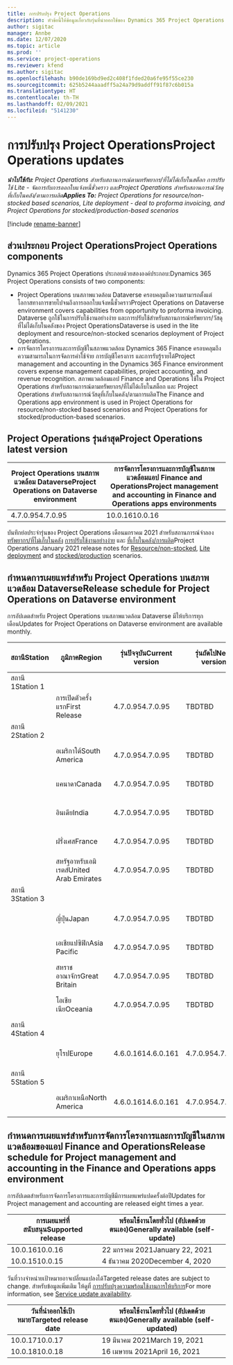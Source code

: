 ```yaml
---
title: การปรับปรุง Project Operations
description: หัวข้อนี้ให้ข้อมูลเกี่ยวกับรุ่นที่นำออกใช้ของ Dynamics 365 Project Operations
author: sigitac
manager: Annbe
ms.date: 12/07/2020
ms.topic: article
ms.prod: ''
ms.service: project-operations
ms.reviewer: kfend
ms.author: sigitac
ms.openlocfilehash: b90de169bd9ed2c408f1fded20a6fe95f55ce230
ms.sourcegitcommit: 625b5244aaadff5a24a79d9addff91f87c6b015a
ms.translationtype: HT
ms.contentlocale: th-TH
ms.lasthandoff: 02/09/2021
ms.locfileid: "5141230"
---
```

# <a name="project-operations-updates"></a><span data-ttu-id="1c84b-103">การปรับปรุง Project Operations</span><span class="sxs-lookup"><span data-stu-id="1c84b-103">Project Operations updates</span></span>

<span data-ttu-id="1c84b-104">_**นำไปใช้กับ:** Project Operations สำหรับสถานการณ์ตามทรัพยากร/ที่ไม่ได้เก็บในสต็อก การปรับใช้ Lite - จัดการกับการออกใบแจ้งหนี้ชั่วคราว และProject Operations สำหรับสถานการณ์วัสดุที่เก็บในคลัง/ตามการผลิต_</span><span class="sxs-lookup"><span data-stu-id="1c84b-104">_**Applies To:** Project Operations for resource/non-stocked based scenarios, Lite deployment - deal to proforma invoicing, and Project Operations for stocked/production-based scenarios_</span></span>

[!include [rename-banner](~/includes/cc-data-platform-banner.md)]

## <a name="project-operations-components"></a><span data-ttu-id="1c84b-105">ส่วนประกอบ Project Operations</span><span class="sxs-lookup"><span data-stu-id="1c84b-105">Project Operations components</span></span>

<span data-ttu-id="1c84b-106">Dynamics 365 Project Operations ประกอบด้วยสององค์ประกอบ:</span><span class="sxs-lookup"><span data-stu-id="1c84b-106">Dynamics 365 Project Operations consists of two components:</span></span>

- <span data-ttu-id="1c84b-107">Project Operations บนสภาพแวดล้อม Dataverse ครอบคลุมถึงความสามารถตั้งแต่โอกาสทางการขายไปจนถึงการออกใบแจ้งหนี้ชั่วคราว</span><span class="sxs-lookup"><span data-stu-id="1c84b-107">Project Operations on Dataverse environment covers capabilities from opportunity to proforma invoicing.</span></span> <span data-ttu-id="1c84b-108">Dataverse ถูกใช้ในการปรับใช้งานอย่างง่าย และการปรับใช้สำหรับสถานการณ์ทรัพยากร/วัสดุที่ไม่ได้เก็บในคลังของ Project Operations</span><span class="sxs-lookup"><span data-stu-id="1c84b-108">Dataverse is used in the lite deployment and resource/non-stocked scenarios deployment of Project Operations.</span></span>
- <span data-ttu-id="1c84b-109">การจัดการโครงการและการบัญชีในสภาพแวดล้อม Dynamics 365 Finance ครอบคลุมถึงความสามารถในการจัดการค่าใช้จ่าย การบัญชีโครงการ และการรับรู้รายได้</span><span class="sxs-lookup"><span data-stu-id="1c84b-109">Project management and accounting in the Dynamics 365 Finance environment covers expense management capabilities, project accounting, and revenue recognition.</span></span> <span data-ttu-id="1c84b-110">สภาพแวดล้อมแอป Finance and Operations ใช้ใน Project Operations สำหรับสถานการณ์ตามทรัพยากร/ที่ไม่ได้เก็บในสต็อก และ Project Operations สำหรับสถานการณ์วัสดุที่เก็บในคลัง/ตามการผลิต</span><span class="sxs-lookup"><span data-stu-id="1c84b-110">The Finance and Operations app environment is used in Project Operations for resource/non-stocked based scenarios and Project Operations for stocked/production-based scenarios.</span></span>

## <a name="project-operations-latest-version"></a><span data-ttu-id="1c84b-111">Project Operations รุ่นล่าสุด</span><span class="sxs-lookup"><span data-stu-id="1c84b-111">Project Operations latest version</span></span>

| <span data-ttu-id="1c84b-112">Project Operations บนสภาพแวดล้อม Dataverse</span><span class="sxs-lookup"><span data-stu-id="1c84b-112">Project Operations on Dataverse environment</span></span> | <span data-ttu-id="1c84b-113">การจัดการโครงการและการบัญชีในสภาพแวดล้อมแอป Finance and Operations</span><span class="sxs-lookup"><span data-stu-id="1c84b-113">Project management and accounting in Finance and Operations apps environments</span></span> |
| --- | --- |
| <span data-ttu-id="1c84b-114">4.7.0.95</span><span class="sxs-lookup"><span data-stu-id="1c84b-114">4.7.0.95</span></span> | <span data-ttu-id="1c84b-115">10.0.16</span><span class="sxs-lookup"><span data-stu-id="1c84b-115">10.0.16</span></span> |

<span data-ttu-id="1c84b-116">บันทึกย่อประจำรุ่นของ Project Operations เดือนมกราคม 2021 สำหรับสถานการณ์จำลอง [ทรัพยากร/ที่ไม่เก็บในคลัง](whats-new-feb-2021-resource-based.md) [การปรับใช้งานอย่างง่าย](../pro/whats-new/whats-new-feb-2021-lite.md) และ [ที่เก็บในคลัง/การผลิต](../prod-pma/whats-new/whats-new-jan-2021-stocked.md)</span><span class="sxs-lookup"><span data-stu-id="1c84b-116">Project Operations January 2021 release notes for [Resource/non-stocked](whats-new-feb-2021-resource-based.md), [Lite deployment](../pro/whats-new/whats-new-feb-2021-lite.md) and [stocked/production](../prod-pma/whats-new/whats-new-jan-2021-stocked.md) scenarios.</span></span>

## <a name="release-schedule-for-project-operations-on-dataverse-environment"></a><span data-ttu-id="1c84b-117">กำหนดการเผยแพร่สำหรับ Project Operations บนสภาพแวดล้อม Dataverse</span><span class="sxs-lookup"><span data-stu-id="1c84b-117">Release schedule for Project Operations on Dataverse environment</span></span>

<span data-ttu-id="1c84b-118">การอัปเดตสำหรับ Project Operations บนสภาพแวดล้อม Dataverse มีให้บริการทุกเดือน</span><span class="sxs-lookup"><span data-stu-id="1c84b-118">Updates for Project Operations on Dataverse environment are available monthly.</span></span> 

| <span data-ttu-id="1c84b-119">สถานี</span><span class="sxs-lookup"><span data-stu-id="1c84b-119">Station</span></span>   | <span data-ttu-id="1c84b-120">ภูมิภาค</span><span class="sxs-lookup"><span data-stu-id="1c84b-120">Region</span></span>        | <span data-ttu-id="1c84b-121">รุ่นปัจจุบัน</span><span class="sxs-lookup"><span data-stu-id="1c84b-121">Current version</span></span> | <span data-ttu-id="1c84b-122">รุ่นถัดไป</span><span class="sxs-lookup"><span data-stu-id="1c84b-122">Next version</span></span> | <span data-ttu-id="1c84b-123">พร้อมใช้งานโดยทั่วไป</span><span class="sxs-lookup"><span data-stu-id="1c84b-123">Generally available</span></span> |
|-----------|---------------|-----------------|--------------|---------------------|
| <span data-ttu-id="1c84b-124">สถานี 1</span><span class="sxs-lookup"><span data-stu-id="1c84b-124">Station 1</span></span> |   &nbsp;      |    &nbsp;       | &nbsp;       |      &nbsp;         |
|   &nbsp;  | <span data-ttu-id="1c84b-125">การเปิดตัวครั้งแรก</span><span class="sxs-lookup"><span data-stu-id="1c84b-125">First Release</span></span> |  <span data-ttu-id="1c84b-126">4.7.0.95</span><span class="sxs-lookup"><span data-stu-id="1c84b-126">4.7.0.95</span></span>       | <span data-ttu-id="1c84b-127">TBD</span><span class="sxs-lookup"><span data-stu-id="1c84b-127">TBD</span></span>     | <span data-ttu-id="1c84b-128">19 ก.พ. 21</span><span class="sxs-lookup"><span data-stu-id="1c84b-128">19-Feb-21</span></span>           |
| <span data-ttu-id="1c84b-129">สถานี 2</span><span class="sxs-lookup"><span data-stu-id="1c84b-129">Station 2</span></span> |   &nbsp;      |    &nbsp;       | &nbsp;       |      &nbsp;         |
|   &nbsp;  | <span data-ttu-id="1c84b-130">อเมริกาใต้</span><span class="sxs-lookup"><span data-stu-id="1c84b-130">South America</span></span> |  <span data-ttu-id="1c84b-131">4.7.0.95</span><span class="sxs-lookup"><span data-stu-id="1c84b-131">4.7.0.95</span></span>       | <span data-ttu-id="1c84b-132">TBD</span><span class="sxs-lookup"><span data-stu-id="1c84b-132">TBD</span></span>     | <span data-ttu-id="1c84b-133">19 ก.พ. 21</span><span class="sxs-lookup"><span data-stu-id="1c84b-133">19-Feb-21</span></span>           |
|    &nbsp; | <span data-ttu-id="1c84b-134">แคนาดา</span><span class="sxs-lookup"><span data-stu-id="1c84b-134">Canada</span></span>        |  <span data-ttu-id="1c84b-135">4.7.0.95</span><span class="sxs-lookup"><span data-stu-id="1c84b-135">4.7.0.95</span></span>       | <span data-ttu-id="1c84b-136">TBD</span><span class="sxs-lookup"><span data-stu-id="1c84b-136">TBD</span></span>     | <span data-ttu-id="1c84b-137">19 ก.พ. 21</span><span class="sxs-lookup"><span data-stu-id="1c84b-137">19-Feb-21</span></span>           |
|   &nbsp;  | <span data-ttu-id="1c84b-138">อินเดีย</span><span class="sxs-lookup"><span data-stu-id="1c84b-138">India</span></span>         |  <span data-ttu-id="1c84b-139">4.7.0.95</span><span class="sxs-lookup"><span data-stu-id="1c84b-139">4.7.0.95</span></span>       | <span data-ttu-id="1c84b-140">TBD</span><span class="sxs-lookup"><span data-stu-id="1c84b-140">TBD</span></span>     | <span data-ttu-id="1c84b-141">19 ก.พ. 21</span><span class="sxs-lookup"><span data-stu-id="1c84b-141">19-Feb-21</span></span>           |
|   &nbsp;  | <span data-ttu-id="1c84b-142">ฝรั่งเศส</span><span class="sxs-lookup"><span data-stu-id="1c84b-142">France</span></span>         |  <span data-ttu-id="1c84b-143">4.7.0.95</span><span class="sxs-lookup"><span data-stu-id="1c84b-143">4.7.0.95</span></span>       | <span data-ttu-id="1c84b-144">TBD</span><span class="sxs-lookup"><span data-stu-id="1c84b-144">TBD</span></span>     | <span data-ttu-id="1c84b-145">19 ก.พ. 21</span><span class="sxs-lookup"><span data-stu-id="1c84b-145">19-Feb-21</span></span>           |
|   &nbsp;  | <span data-ttu-id="1c84b-146">สหรัฐอาหรับเอมิเรตส์</span><span class="sxs-lookup"><span data-stu-id="1c84b-146">United Arab Emirates</span></span>         |  <span data-ttu-id="1c84b-147">4.7.0.95</span><span class="sxs-lookup"><span data-stu-id="1c84b-147">4.7.0.95</span></span>       | <span data-ttu-id="1c84b-148">TBD</span><span class="sxs-lookup"><span data-stu-id="1c84b-148">TBD</span></span>     | <span data-ttu-id="1c84b-149">19 ก.พ. 21</span><span class="sxs-lookup"><span data-stu-id="1c84b-149">19-Feb-21</span></span>           |
| <span data-ttu-id="1c84b-150">สถานี 3</span><span class="sxs-lookup"><span data-stu-id="1c84b-150">Station 3</span></span>  |      &nbsp;   |     &nbsp;      |     &nbsp;   |      &nbsp;         |
|   &nbsp;  | <span data-ttu-id="1c84b-151">ญี่ปุ่น</span><span class="sxs-lookup"><span data-stu-id="1c84b-151">Japan</span></span>         |  <span data-ttu-id="1c84b-152">4.7.0.95</span><span class="sxs-lookup"><span data-stu-id="1c84b-152">4.7.0.95</span></span>       | <span data-ttu-id="1c84b-153">TBD</span><span class="sxs-lookup"><span data-stu-id="1c84b-153">TBD</span></span>     | <span data-ttu-id="1c84b-154">26 ก.พ. 21</span><span class="sxs-lookup"><span data-stu-id="1c84b-154">26-Feb-21</span></span>           |
|   &nbsp;  | <span data-ttu-id="1c84b-155">เอเชียแปซิฟิก</span><span class="sxs-lookup"><span data-stu-id="1c84b-155">Asia Pacific</span></span>  |  <span data-ttu-id="1c84b-156">4.7.0.95</span><span class="sxs-lookup"><span data-stu-id="1c84b-156">4.7.0.95</span></span>       | <span data-ttu-id="1c84b-157">TBD</span><span class="sxs-lookup"><span data-stu-id="1c84b-157">TBD</span></span>     | <span data-ttu-id="1c84b-158">26 ก.พ. 21</span><span class="sxs-lookup"><span data-stu-id="1c84b-158">26-Feb-21</span></span>           |
|   &nbsp;  | <span data-ttu-id="1c84b-159">สหราชอาณาจักร</span><span class="sxs-lookup"><span data-stu-id="1c84b-159">Great Britain</span></span> |  <span data-ttu-id="1c84b-160">4.7.0.95</span><span class="sxs-lookup"><span data-stu-id="1c84b-160">4.7.0.95</span></span>       | <span data-ttu-id="1c84b-161">TBD</span><span class="sxs-lookup"><span data-stu-id="1c84b-161">TBD</span></span>     | <span data-ttu-id="1c84b-162">26 ก.พ. 21</span><span class="sxs-lookup"><span data-stu-id="1c84b-162">26-Feb-21</span></span>           |
|   &nbsp;  | <span data-ttu-id="1c84b-163">โอเชียเนีย</span><span class="sxs-lookup"><span data-stu-id="1c84b-163">Oceania</span></span>       |  <span data-ttu-id="1c84b-164">4.7.0.95</span><span class="sxs-lookup"><span data-stu-id="1c84b-164">4.7.0.95</span></span>       | <span data-ttu-id="1c84b-165">TBD</span><span class="sxs-lookup"><span data-stu-id="1c84b-165">TBD</span></span>     | <span data-ttu-id="1c84b-166">26 ก.พ. 21</span><span class="sxs-lookup"><span data-stu-id="1c84b-166">26-Feb-21</span></span>           |
| <span data-ttu-id="1c84b-167">สถานี 4</span><span class="sxs-lookup"><span data-stu-id="1c84b-167">Station 4</span></span> |     &nbsp;    |     &nbsp;      |     &nbsp;   |      &nbsp;         |
|   &nbsp;  | <span data-ttu-id="1c84b-168">ยุโรป</span><span class="sxs-lookup"><span data-stu-id="1c84b-168">Europe</span></span>        |  <span data-ttu-id="1c84b-169">4.6.0.161</span><span class="sxs-lookup"><span data-stu-id="1c84b-169">4.6.0.161</span></span>       | <span data-ttu-id="1c84b-170">4.7.0.95</span><span class="sxs-lookup"><span data-stu-id="1c84b-170">4.7.0.95</span></span>     | <span data-ttu-id="1c84b-171">12 ก.พ. 21</span><span class="sxs-lookup"><span data-stu-id="1c84b-171">12-Feb-21</span></span>           |
| <span data-ttu-id="1c84b-172">สถานี 5</span><span class="sxs-lookup"><span data-stu-id="1c84b-172">Station 5</span></span> |     &nbsp;    |     &nbsp;      |     &nbsp;   |      &nbsp;         |
|   &nbsp;  | <span data-ttu-id="1c84b-173">อเมริกาเหนือ</span><span class="sxs-lookup"><span data-stu-id="1c84b-173">North America</span></span> |  <span data-ttu-id="1c84b-174">4.6.0.161</span><span class="sxs-lookup"><span data-stu-id="1c84b-174">4.6.0.161</span></span>       | <span data-ttu-id="1c84b-175">4.7.0.95</span><span class="sxs-lookup"><span data-stu-id="1c84b-175">4.7.0.95</span></span>     | <span data-ttu-id="1c84b-176">19 ก.พ. 21</span><span class="sxs-lookup"><span data-stu-id="1c84b-176">19-Feb-21</span></span>           |

## <a name="release-schedule-for-project-management-and-accounting-in-the-finance-and-operations-apps-environment"></a><span data-ttu-id="1c84b-177">กำหนดการเผยแพร่สำหรับการจัดการโครงการและการบัญชีในสภาพแวดล้อมของแอป Finance and Operations</span><span class="sxs-lookup"><span data-stu-id="1c84b-177">Release schedule for Project management and accounting in the Finance and Operations apps environment</span></span>

<span data-ttu-id="1c84b-178">การอัปเดตสำหรับการจัดการโครงการและการบัญชีมีการเผยแพร่แปดครั้งต่อปี</span><span class="sxs-lookup"><span data-stu-id="1c84b-178">Updates for Project management and accounting are released eight times a year.</span></span>

| <span data-ttu-id="1c84b-179">การเผยแพร่ที่สนับสนุน</span><span class="sxs-lookup"><span data-stu-id="1c84b-179">Supported release</span></span> | <span data-ttu-id="1c84b-180">พร้อมใช้งานโดยทั่วไป (อัปเดตด้วยตนเอง)</span><span class="sxs-lookup"><span data-stu-id="1c84b-180">Generally available (self-update)</span></span> |
| --- | --- |
| <span data-ttu-id="1c84b-181">10.0.16</span><span class="sxs-lookup"><span data-stu-id="1c84b-181">10.0.16</span></span> | <span data-ttu-id="1c84b-182">22 มกราคม 2021</span><span class="sxs-lookup"><span data-stu-id="1c84b-182">January 22, 2021</span></span> |
| <span data-ttu-id="1c84b-183">10.0.15</span><span class="sxs-lookup"><span data-stu-id="1c84b-183">10.0.15</span></span> | <span data-ttu-id="1c84b-184">4 ธันวาคม 2020</span><span class="sxs-lookup"><span data-stu-id="1c84b-184">December 4, 2020</span></span> |


<span data-ttu-id="1c84b-185">วันที่วางจำหน่ายเป้าหมายอาจเปลี่ยนแปลงได้</span><span class="sxs-lookup"><span data-stu-id="1c84b-185">Targeted release dates are subject to change.</span></span> <span data-ttu-id="1c84b-186">สำหรับข้อมูลเพิ่มเติม ให้ดูที่ [การปรับปรุงความพร้อมใช้งานการให้บริการ](https://docs.microsoft.com/dynamics365/fin-ops-core/fin-ops/get-started/public-preview-releases?toc=/dynamics365/finance/toc.json)</span><span class="sxs-lookup"><span data-stu-id="1c84b-186">For more information, see [Service update availability](https://docs.microsoft.com/dynamics365/fin-ops-core/fin-ops/get-started/public-preview-releases?toc=/dynamics365/finance/toc.json).</span></span>

| <span data-ttu-id="1c84b-187">วันที่นำออกใช้เป้าหมาย</span><span class="sxs-lookup"><span data-stu-id="1c84b-187">Targeted release date</span></span> | <span data-ttu-id="1c84b-188">พร้อมใช้งานโดยทั่วไป (อัปเดตด้วยตนเอง)</span><span class="sxs-lookup"><span data-stu-id="1c84b-188">Generally available (self- updated)</span></span> |
| --- | --- |
| <span data-ttu-id="1c84b-189">10.0.17</span><span class="sxs-lookup"><span data-stu-id="1c84b-189">10.0.17</span></span> | <span data-ttu-id="1c84b-190">19 มีนาคม 2021</span><span class="sxs-lookup"><span data-stu-id="1c84b-190">March 19, 2021</span></span> |
| <span data-ttu-id="1c84b-191">10.0.18</span><span class="sxs-lookup"><span data-stu-id="1c84b-191">10.0.18</span></span> | <span data-ttu-id="1c84b-192">16 เมษายน 2021</span><span class="sxs-lookup"><span data-stu-id="1c84b-192">April 16, 2021</span></span> |
